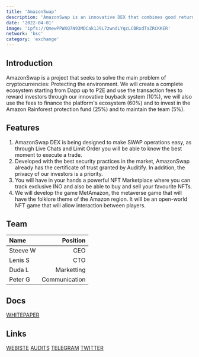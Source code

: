 ```yaml
---
title: 'AmazonSwap'
description: 'AmazonSwap is an innovative DEX that combines good returns for investors and the smart use of fees to create a sustainable ecosystem'
date: '2022-04-01'
image: 'ipfs://QmewPPWXQ7N93MDCak1J9L7zwndLYqcLCBRxdTaZRCKKER'
network: 'bsc'
category: 'exchange'
---
```


## Introduction
AmazonSwap is a project that seeks to solve the main problem of cryptocurrencies: Protecting the environment. We will create a complete ecosystem starting from Dapp up to P2E and use the transaction fees to reward investors through our innovative buyback system (10%), we will also use the fees to finance the platform's ecosystem (60%) and to invest in the Amazon Rainforest protection fund (25%) and to maintain the team (5%).


## Features
1. AmazonSwap DEX is being designed to make SWAP operations easy, as through Live Chats and Limit Order you will be able to know the best moment to execute a trade.
2. Developed with the best security practices in the market, AmazonSwap already has the certificate of trust granted by Auditify. In addition, the privacy of our investors is a priority.
3. You will have in your hands a powerful NFT Marketplace where you can track exclusive INO and also be able to buy and sell your favourite NFTs.
4. We will develop the game MetAmazon, the metaverse game that will have the folklore theme of the Amazon region. It will be an open-world NFT game that will allow interaction between players.



## Team

| Name  |  Position |
|:---|---:|
|Steeve W| CEO |
|Lenis S| CTO |
|Duda L | Marketting |
|Peter G | Communication |

## Docs

[WHITEPAPER](ipfs://QmZ5oCqaXz3xpbxzCnJnHmuxBuBSNaZHZ9nJTdWe3jaQwG)

## Links

[WEBISTE](https://amazonswap.net/)
[AUDITS](https://auditify.org/projects/amazonswap)
[TELEGRAM](https://t.co/MMaqohm5Cm)
[TWITTER](https://twitter.com/amazonswap)
